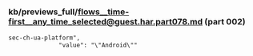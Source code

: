 ### kb/previews_full/flows__time-first__any_time_selected@guest.har.part078.md (part 002)

```md
sec-ch-ua-platform",
              "value": "\"Android\""
           
```

```

